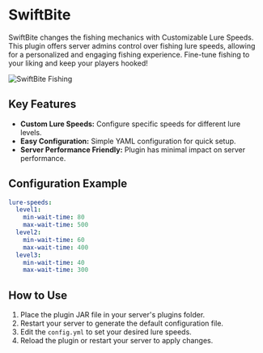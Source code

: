 # SwiftBite

SwiftBite changes the fishing mechanics with Customizable Lure Speeds. This plugin offers server admins control over fishing lure speeds, allowing for a personalized and engaging fishing experience. Fine-tune fishing to your liking and keep your players hooked!

![SwiftBite Fishing](https://i.imgur.com/45HdisL.gif)

## Key Features

- **Custom Lure Speeds:** Configure specific speeds for different lure levels.
- **Easy Configuration:** Simple YAML configuration for quick setup.
- **Server Performance Friendly:** Plugin has minimal impact on server performance.

## Configuration Example

```yaml
lure-speeds:
  level1:
    min-wait-time: 80
    max-wait-time: 500
  level2:
    min-wait-time: 60
    max-wait-time: 400
  level3:
    min-wait-time: 40
    max-wait-time: 300
```

## How to Use

1. Place the plugin JAR file in your server's plugins folder.
2. Restart your server to generate the default configuration file.
3. Edit the `config.yml` to set your desired lure speeds.
4. Reload the plugin or restart your server to apply changes.
